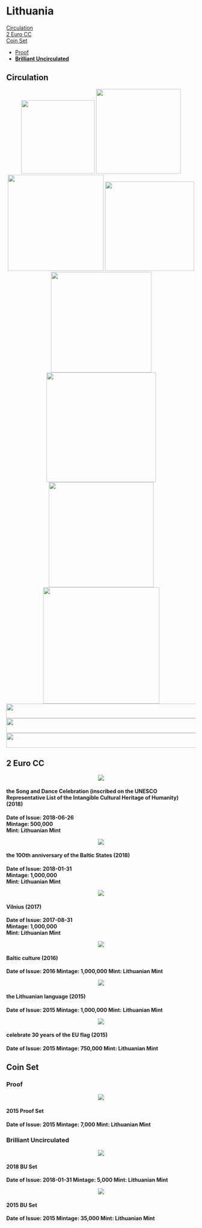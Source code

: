 # Lithuania
[Circulation](#circulation)<br/>
[2 Euro CC](#2eurocc)<br/>
[Coin Set](#coinset)<br/>
* [Proof](#proofset)<b/>
* [Brilliant Uncirculated](#buset)

## <a name="circulation"></a>Circulation

<div align="center">
<img src="./images/circulation/2015_1cent.jpg" width="195" height="195" />
<img src="./images/circulation/2015_2cent.jpg" width="225" height="225" />
<img src="./images/circulation/2015_5cent.jpg" width="255" height="255" />
<img src="./images/circulation/2015_10cent.jpg" width="237" height="237" />
<img src="./images/circulation/2015_20cent.jpg" width="267" height="267" />
<img src="./images/circulation/2015_50cent.jpg" width="291" height="291" />
<img src="./images/circulation/2015_1euro.jpg" width="279" height="279" />
<img src="./images/circulation/2015_2euro.jpg" width="309" height="309" />
</div>

<div align="center">
<img src="./images/circulation/laisve.jpg" width="524" height="39" />
<img src="./images/circulation/vienybe.jpg" width="524" height="39" />
<img src="./images/circulation/gerove.jpg" width="524" height="39" />
</div>

## <a name="2eurocc"></a>2 Euro CC

<div align="center">
<img src="./images/2_euro_cc/2018_the_song_ and_dance_celebration.png" />
</div>

#### the Song and Dance Celebration (inscribed on the UNESCO Representative List of the Intangible Cultural Heritage of Humanity) (2018)
Date of Issue: **2018-06-26**<br/>
Mintage: **500,000**<br/>
Mint: **Lithuanian Mint**

<div align="center">
<img src="./images/2_euro_cc/2018_the_100th_anniversary_of_the_baltic_states.png" />
</div>

#### the 100th anniversary of the Baltic States (2018)
Date of Issue: **2018-01-31**<br/>
Mintage: **1,000,000**<br/>
Mint: **Lithuanian Mint**

<div align="center">
<img src="./images/2_euro_cc/2017_vilnius.png" />
</div>

#### Vilnius (2017)
Date of Issue: **2017-08-31**  
Mintage: **1,000,000**  
Mint: **Lithuanian Mint**

<div align="center">
<img src="./images/2_euro_cc/2016_baltic_culture.png" />
</div>

#### Baltic culture (2016)
Date of Issue: **2016**
Mintage: **1,000,000**
Mint: **Lithuanian Mint**


<div align="center">
<img src="./images/2_euro_cc/2015_the_lithuanian_language.png" />
</div>

#### the Lithuanian language (2015)
Date of Issue: **2015**
Mintage: **1,000,000**
Mint: **Lithuanian Mint**


<div align="center">
<img src="./images/2_euro_cc/2015_celebrate_30_years_of_the_eu_flag.png" />
</div>

#### celebrate 30 years of the EU flag (2015)
Date of Issue: **2015**
Mintage: **750,000**
Mint: **Lithuanian Mint**

## <a name="coinset">Coin Set

### <a name="proofset"></a>Proof

<div align="center">
<img src="./images/coin_set/2015_lt_proof.png" />
</div>

#### 2015 Proof Set
Date of Issue: **2015**
Mintage: **7,000**
Mint: **Lithuanian Mint**

### <a name="buset"></a>Brilliant Uncirculated

<div align="center">
<img src="./images/coin_set/2018_lt_bu.png" />
</div>

#### 2018 BU Set
Date of Issue: **2018-01-31**
Mintage: **5,000**
Mint: **Lithuanian Mint**


<div align="center">
<img src="./images/coin_set/2015_lt_bu.png" />
</div>

#### 2015 BU Set
Date of Issue: **2015**
Mintage: **35,000**
Mint: **Lithuanian Mint**
